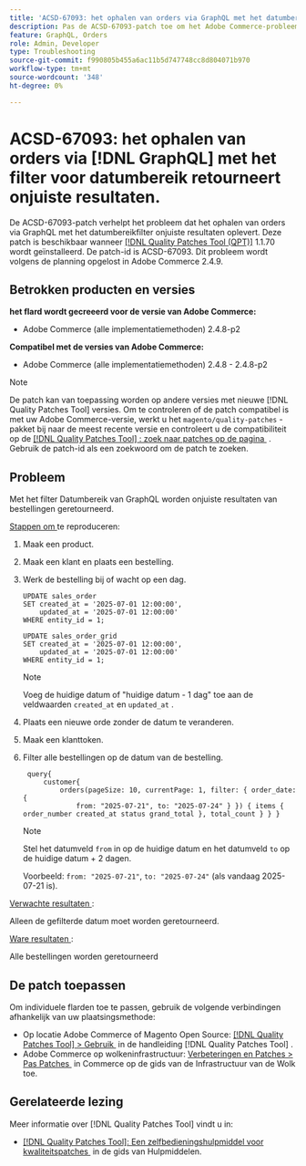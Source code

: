 ```yaml
---
title: 'ACSD-67093: het ophalen van orders via GraphQL met het datumbereikfilter retourneert onjuiste resultaten'
description: Pas de ACSD-67093-patch toe om het Adobe Commerce-probleem op te lossen, waarbij het ophalen van orders via GraphQL met behulp van het datumbereikfilter onjuiste resultaten oplevert.
feature: GraphQL, Orders
role: Admin, Developer
type: Troubleshooting
source-git-commit: f990805b455a6ac11b5d747748cc8d804071b970
workflow-type: tm+mt
source-wordcount: '348'
ht-degree: 0%

---
```


# ACSD-67093: het ophalen van orders via [!DNL GraphQL] met het filter voor datumbereik retourneert onjuiste resultaten.

De ACSD-67093-patch verhelpt het probleem dat het ophalen van orders via GraphQL met het datumbereikfilter onjuiste resultaten oplevert. Deze patch is beschikbaar wanneer [[!DNL Quality Patches Tool (QPT)]](/help/tools/quality-patches-tool/quality-patches-tool-to-self-serve-quality-patches.md) 1.1.70 wordt geïnstalleerd. De patch-id is ACSD-67093. Dit probleem wordt volgens de planning opgelost in Adobe Commerce 2.4.9.

## Betrokken producten en versies

**het flard wordt gecreeerd voor de versie van Adobe Commerce:**

* Adobe Commerce (alle implementatiemethoden) 2.4.8-p2

**Compatibel met de versies van Adobe Commerce:**

* Adobe Commerce (alle implementatiemethoden) 2.4.8 - 2.4.8-p2

>[!NOTE]
>
>De patch kan van toepassing worden op andere versies met nieuwe [!DNL Quality Patches Tool] versies. Om te controleren of de patch compatibel is met uw Adobe Commerce-versie, werkt u het `magento/quality-patches` -pakket bij naar de meest recente versie en controleert u de compatibiliteit op de [[!DNL Quality Patches Tool] : zoek naar patches op de pagina &#x200B;](https://experienceleague.adobe.com/tools/commerce-quality-patches/index.html?lang=nl-NL) . Gebruik de patch-id als een zoekwoord om de patch te zoeken.

## Probleem

Met het filter Datumbereik van GraphQL worden onjuiste resultaten van bestellingen geretourneerd.

<u> Stappen om </u> te reproduceren:

1. Maak een product.
1. Maak een klant en plaats een bestelling.
1. Werk de bestelling bij of wacht op een dag.

   ```
   UPDATE sales_order
   SET created_at = '2025-07-01 12:00:00',
       updated_at = '2025-07-01 12:00:00'
   WHERE entity_id = 1;
   
   UPDATE sales_order_grid
   SET created_at = '2025-07-01 12:00:00',
       updated_at = '2025-07-01 12:00:00'
   WHERE entity_id = 1;
   ```

   >[!NOTE]
   >
   >Voeg de huidige datum of &quot;huidige datum - 1 dag&quot; toe aan de veldwaarden `created_at` en `updated_at` .

1. Plaats een nieuwe orde zonder de datum te veranderen.
1. Maak een klanttoken.
1. Filter alle bestellingen op de datum van de bestelling.

   ```
    query{
        customer{
            orders(pageSize: 10, currentPage: 1, filter: { order_date: {
                from: "2025-07-21", to: "2025-07-24" } }) { items { order_number created_at status grand_total }, total_count } } }
   ```

   >[!NOTE]
   > Stel het datumveld `from` in op de huidige datum en het datumveld `to` op de huidige datum + 2 dagen.
   >
   > Voorbeeld: `from: "2025-07-21"`, `to: "2025-07-24"` (als vandaag 2025-07-21 is).

<u> Verwachte resultaten </u>:

Alleen de gefilterde datum moet worden geretourneerd.

<u> Ware resultaten </u>:

Alle bestellingen worden geretourneerd

## De patch toepassen

Om individuele flarden toe te passen, gebruik de volgende verbindingen afhankelijk van uw plaatsingsmethode:

* Op locatie Adobe Commerce of Magento Open Source: [[!DNL Quality Patches Tool] > Gebruik &#x200B;](/help/tools/quality-patches-tool/usage.md) in de handleiding [!DNL Quality Patches Tool] .
* Adobe Commerce op wolkeninfrastructuur: [&#x200B; Verbeteringen en Patches > Pas Patches &#x200B;](https://experienceleague.adobe.com/docs/commerce-cloud-service/user-guide/develop/upgrade/apply-patches.html?lang=nl-NL) in Commerce op de gids van de Infrastructuur van de Wolk toe.

## Gerelateerde lezing

Meer informatie over [!DNL Quality Patches Tool] vindt u in:

* [[!DNL Quality Patches Tool]: Een zelfbedieningshulpmiddel voor kwaliteitspatches &#x200B;](/help/tools/quality-patches-tool/quality-patches-tool-to-self-serve-quality-patches.md) in de gids van Hulpmiddelen.
